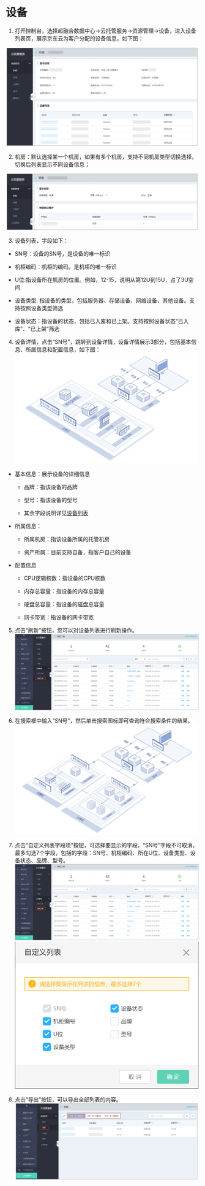 # 设备

1. 打开控制台，选择超融合数据中心->云托管服务->资源管理->设备，进入设备列表页，展示京东云为客户分配的设备信息，如下图：

![设备列表查看连接](https://github.com/jdcloudcom/cn/blob/cn-Cloud-Cabinet-Service/image/Hyper-Converged-IDC/Cloud-Cabinet-Service/CCS012.png)

2. 机房：默认选择某一个机房，如果有多个机房，支持不同机房类型切换选择，切换后列表显示不同设备信息；

![地域区查看连接](https://github.com/jdcloudcom/cn/blob/cn-Cloud-Cabinet-Service/image/Hyper-Converged-IDC/Cloud-Cabinet-Service/CCS005.png)

3. 设备列表，字段如下：

- SN号：设备的SN号，是设备的唯一标识

- 机柜编码：机柜的编码，是机柜的唯一标识

- U位:指设备所在机房的位置。例如，12-15，说明从第12U到15U，占了3U空间

- 设备类型: 指设备的类型，包括服务器、存储设备、网络设备、其他设备。支持按照设备类型筛选

- 设备状态：指设备的状态，包括已入库和已上架。支持按照设备状态“已入库”、“已上架”筛选

4. 设备详情，点击“SN号”，跳转到设备详情，设备详情展示3部分，包括基本信息、所属信息和配置信息，如下图：
![设备详情查看连接](https://github.com/jdcloudcom/cn/blob/cn-Cloud-Cabinet-Service/image/Hyper-Converged-IDC/Cloud-Cabinet-Service/CCS013.png)

- 基本信息：展示设备的详细信息

  - 品牌：指该设备的品牌
  
  - 型号：指该设备的型号
  
  - 其余字段说明详见[设备列表]()
  
- 所属信息：

  - 所属机房：指该设备所属的托管机房
  
  - 资产所属：目前支持自备，指客户自己的设备
  
- 配置信息

  - CPU逻辑核数：指设备的CPU核数
  
  - 内存总容量：指设备的内存总容量
  
  - 硬盘总容量：指设备的磁盘总容量
  
  - 网卡带宽：指设备的网卡带宽
  
5. 点击“刷新”按钮，您可以对设备列表进行刷新操作。
![刷新按钮查看连接](https://github.com/jdcloudcom/cn/blob/cn-Cloud-Cabinet-Service/image/Hyper-Converged-IDC/Cloud-Cabinet-Service/CCS009.png)

6. 在搜索框中输入“SN号”，然后单击搜索图标即可查询符合搜索条件的结果。
![设备搜索框查看连接](https://github.com/jdcloudcom/cn/blob/cn-Cloud-Cabinet-Service/image/Hyper-Converged-IDC/Cloud-Cabinet-Service/CCS014.png)

7. 点击“自定义列表字段项”按钮，可选择要显示的字段，“SN号”字段不可取消，最多勾选7个字段，包括的字段：SN号、机柜编码、所在U位、设备类型、设备状态、品牌、型号。
![自定义按钮查看连接](https://github.com/jdcloudcom/cn/blob/cn-Cloud-Cabinet-Service/image/Hyper-Converged-IDC/Cloud-Cabinet-Service/CCS009.png)
![自定义弹框查看连接](https://github.com/jdcloudcom/cn/blob/cn-Cloud-Cabinet-Service/image/Hyper-Converged-IDC/Cloud-Cabinet-Service/CCS015.png)

8. 点击“导出”按钮，可以导出全部列表的内容。
![导出按钮查看连接](https://github.com/jdcloudcom/cn/blob/cn-Cloud-Cabinet-Service/image/Hyper-Converged-IDC/Cloud-Cabinet-Service/CCS011.png)
